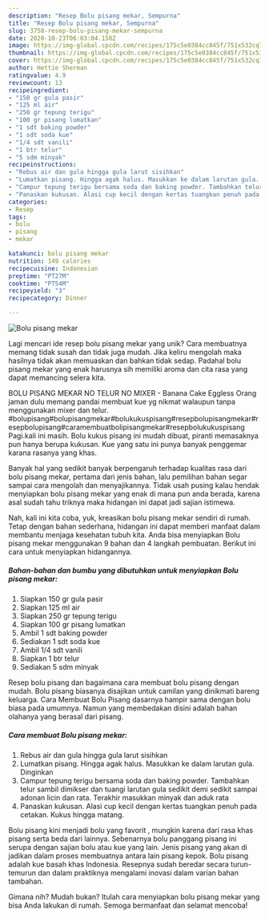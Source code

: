 ```yaml
---
description: "Resep Bolu pisang mekar, Sempurna"
title: "Resep Bolu pisang mekar, Sempurna"
slug: 3758-resep-bolu-pisang-mekar-sempurna
date: 2020-10-23T06:03:04.150Z
image: https://img-global.cpcdn.com/recipes/175c5e0384cc845f/751x532cq70/bolu-pisang-mekar-foto-resep-utama.jpg
thumbnail: https://img-global.cpcdn.com/recipes/175c5e0384cc845f/751x532cq70/bolu-pisang-mekar-foto-resep-utama.jpg
cover: https://img-global.cpcdn.com/recipes/175c5e0384cc845f/751x532cq70/bolu-pisang-mekar-foto-resep-utama.jpg
author: Hettie Sherman
ratingvalue: 4.9
reviewcount: 13
recipeingredient:
- "150 gr gula pasir"
- "125 ml air"
- "250 gr tepung terigu"
- "100 gr pisang lumatkan"
- "1 sdt baking powder"
- "1 sdt soda kue"
- "1/4 sdt vanili"
- "1 btr telur"
- "5 sdm minyak"
recipeinstructions:
- "Rebus air dan gula hingga gula larut sisihkan"
- "Lumatkan pisang. Hingga agak halus. Masukkan ke dalam larutan gula. Dinginkan"
- "Campur tepung terigu bersama soda dan baking powder. Tambahkan telur sambil dimikser dan tuangi larutan gula sedikit demi sedikit sampai adonan licin dan rata. Terakhir masukkan minyak dan aduk rata"
- "Panaskan kukusan. Alasi cup kecil dengan kertas tuangkan penuh pada cetakan. Kukus hingga matang."
categories:
- Resep
tags:
- bolu
- pisang
- mekar

katakunci: bolu pisang mekar 
nutrition: 149 calories
recipecuisine: Indonesian
preptime: "PT27M"
cooktime: "PT54M"
recipeyield: "3"
recipecategory: Dinner

---
```



![Bolu pisang mekar](https://img-global.cpcdn.com/recipes/175c5e0384cc845f/751x532cq70/bolu-pisang-mekar-foto-resep-utama.jpg)

Lagi mencari ide resep bolu pisang mekar yang unik? Cara membuatnya memang tidak susah dan tidak juga mudah. Jika keliru mengolah maka hasilnya tidak akan memuaskan dan bahkan tidak sedap. Padahal bolu pisang mekar yang enak harusnya sih memiliki aroma dan cita rasa yang dapat memancing selera kita.

BOLU PISANG MEKAR NO TELUR NO MIXER - Banana Cake Eggless Orang jaman dulu memang pandai membuat kue yg nikmat walaupun tanpa menggunakan mixer dan telur. #bolupisang#bolupisangmekar#bolukukuspisang#resepbolupisangmekar#resepbolupisang#caramembuatbolipisangmekar#resepbolukukuspisang Pagi.kali ini masih. Bolu kukus pisang ini mudah dibuat, piranti memasaknya pun hanya berupa kukusan. Kue yang satu ini punya banyak penggemar karana rasanya yang khas.

Banyak hal yang sedikit banyak berpengaruh terhadap kualitas rasa dari bolu pisang mekar, pertama dari jenis bahan, lalu pemilihan bahan segar sampai cara mengolah dan menyajikannya. Tidak usah pusing kalau hendak menyiapkan bolu pisang mekar yang enak di mana pun anda berada, karena asal sudah tahu triknya maka hidangan ini dapat jadi sajian istimewa.


Nah, kali ini kita coba, yuk, kreasikan bolu pisang mekar sendiri di rumah. Tetap dengan bahan sederhana, hidangan ini dapat memberi manfaat dalam membantu menjaga kesehatan tubuh kita. Anda bisa menyiapkan Bolu pisang mekar menggunakan 9 bahan dan 4 langkah pembuatan. Berikut ini cara untuk menyiapkan hidangannya.

<!--inarticleads1-->

##### Bahan-bahan dan bumbu yang dibutuhkan untuk menyiapkan Bolu pisang mekar:

1. Siapkan 150 gr gula pasir
1. Siapkan 125 ml air
1. Siapkan 250 gr tepung terigu
1. Siapkan 100 gr pisang lumatkan
1. Ambil 1 sdt baking powder
1. Sediakan 1 sdt soda kue
1. Ambil 1/4 sdt vanili
1. Siapkan 1 btr telur
1. Sediakan 5 sdm minyak


Resep bolu pisang dan bagaimana cara membuat bolu pisang dengan mudah. Bolu pisang biasanya disajikan untuk camilan yang dinikmati bareng keluarga. Cara Membuat Bolu Pisang dasarnya hampir sama dengan bolu biasa pada umumnya. Namun yang membedakan disini adalah bahan olahanya yang berasal dari pisang. 

<!--inarticleads2-->

##### Cara membuat Bolu pisang mekar:

1. Rebus air dan gula hingga gula larut sisihkan
1. Lumatkan pisang. Hingga agak halus. Masukkan ke dalam larutan gula. Dinginkan
1. Campur tepung terigu bersama soda dan baking powder. Tambahkan telur sambil dimikser dan tuangi larutan gula sedikit demi sedikit sampai adonan licin dan rata. Terakhir masukkan minyak dan aduk rata
1. Panaskan kukusan. Alasi cup kecil dengan kertas tuangkan penuh pada cetakan. Kukus hingga matang.


Bolu pisang kini menjadi bolu yang favorit , mungkin karena dari rasa khas pisang serta beda dari lainnya. Sebenarnya bolu panggang pisang ini serupa dengan sajian bolu atau kue yang lain. Jenis pisang yang akan di jadikan dalam proses membuatnya antara lain pisang kepok. Bolu pisang adalah kue basah khas Indonesia. Resepnya sudah beredar secara turun-temurun dan dalam praktiknya mengalami inovasi dalam varian bahan tambahan. 

Gimana nih? Mudah bukan? Itulah cara menyiapkan bolu pisang mekar yang bisa Anda lakukan di rumah. Semoga bermanfaat dan selamat mencoba!
